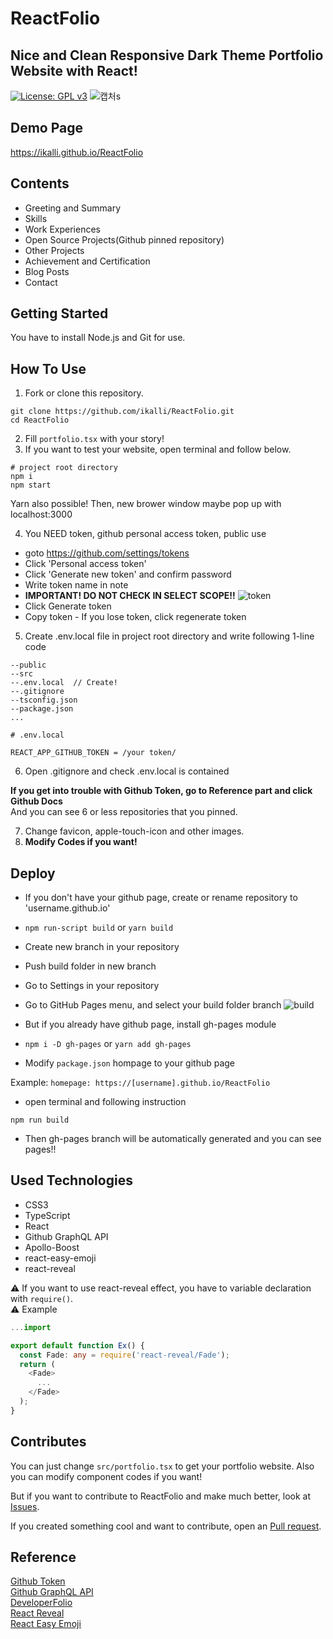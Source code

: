 # ReactFolio
## Nice and Clean Responsive Dark Theme Portfolio Website with React!

[![License: GPL v3](https://img.shields.io/badge/License-GPLv3-blue.svg)](https://github.com/Ikalli/ReactFolio/blob/master/LICENSE)
![캡처s](https://user-images.githubusercontent.com/16658067/94010854-70ca5a80-fde1-11ea-9241-aae8d76247fd.PNG)

## Demo Page
https://ikalli.github.io/ReactFolio

## Contents
* Greeting and Summary
* Skills
* Work Experiences
* Open Source Projects(Github pinned repository)
* Other Projects
* Achievement and Certification
* Blog Posts
* Contact

## Getting Started
You have to install Node.js and Git for use.

## How To Use
1. Fork or clone this repository.  
```
git clone https://github.com/ikalli/ReactFolio.git  
cd ReactFolio
```
2. Fill `portfolio.tsx` with your story!
3. If you want to test your website, open terminal and follow below.
```
# project root directory
npm i
npm start
```
Yarn also possible!
Then, new brower window maybe pop up with localhost:3000

4. You NEED token, github personal access token, public use
  * goto https://github.com/settings/tokens
  * Click 'Personal access token'
  * Click 'Generate new token' and confirm password
  * Write token name in note
  * __IMPORTANT! DO NOT CHECK IN SELECT SCOPE!!__
  ![token](https://user-images.githubusercontent.com/16658067/94020991-79755d80-fdee-11ea-9ba0-80fb76652d94.PNG)
  * Click Generate token
  * Copy token - If you lose token, click regenerate token
  
5. Create .env.local file in project root directory and write following 1-line code
```
--public
--src
--.env.local  // Create!
--.gitignore
--tsconfig.json
--package.json
...

# .env.local

REACT_APP_GITHUB_TOKEN = /your token/
```

6. Open .gitignore and check .env.local is contained  

**If you get into trouble with Github Token, go to Reference part and click Github Docs**  
And you can see 6 or less repositories that you pinned.

7. Change favicon, apple-touch-icon and other images.
8. **Modify Codes if you want!**

## Deploy
* If you don't have your github page, create or rename repository to 'username.github.io'
* `npm run-script build` or `yarn build`
* Create new branch in your repository
* Push build folder in new branch
* Go to Settings in your repository
* Go to GitHub Pages menu, and select your build folder branch
![build](https://user-images.githubusercontent.com/16658067/94020936-6c586e80-fdee-11ea-9a49-4a9e8c19c09b.PNG)  

* But if you already have github page, install gh-pages module 
* `npm i -D gh-pages` or `yarn add gh-pages`
* Modify `package.json` hompage to your github page  

Example: `homepage: https://[username].github.io/ReactFolio`

* open terminal and following instruction  

`npm run build`

* Then gh-pages branch will be automatically generated and you can see pages!!

## Used Technologies
* CSS3
* TypeScript
* React
* Github GraphQL API
* Apollo-Boost
* react-easy-emoji
* react-reveal  

⚠ If you want to use react-reveal effect, you have to variable declaration with `require()`.  
⚠ Example
```typescript
...import 

export default function Ex() {
  const Fade: any = require('react-reveal/Fade');
  return (
    <Fade>
      ...
    </Fade>
  );
}
```

## Contributes

You can just change `src/portfolio.tsx` to get your portfolio website. Also you can modify component codes if you want!

But if you want to contribute to ReactFolio and make much better, look at [Issues](https://github.com/Ikalli/ReactFolio/issues).

If you created something cool and want to contribute, open an [Pull request](https://github.com/Ikalli/ReactFolio/pulls).

## Reference
[Github Token](https://docs.github.com/en/github/authenticating-to-github/creating-a-personal-access-token)  
[Github GraphQL API](https://docs.github.com/en/graphql)  
[DeveloperFolio](https://github.com/saadpasta/developerFolio)  
[React Reveal](https://www.react-reveal.com/)  
[React Easy Emoji](https://www.npmjs.com/package/react-easy-emoji)  
